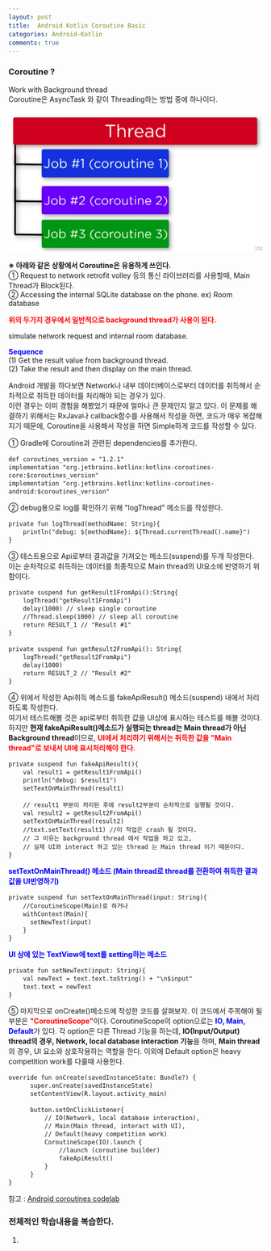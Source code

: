 ```yaml
---
layout: post
title:  Android Kotlin Coroutine Basic
categories: Android-Kotlin
comments: true
---
```


### <strong>Coroutine ?</strong> <br>

Work with Background thread <br>
Coroutine은 AsyncTask 와 같이 Threading하는 방법 중에 하나이다.<br>

<img src="/images/android/2020-04-16 coroutine thread.png" alt="blog capture" title="capture img">

<strong>※ 아래와 같은 상황에서 Coroutine은 유용하게 쓰인다.</strong><br>
① Request to network retrofit volley 등의 통신 라이브러리를 사용할때, Main Thread가 Block된다.<br>
② Accessing the internal SQLite database on the phone. ex) Room database<br>

<strong><font color="Red">위의 두가지 경우에서 일반적으로 background thread가 사용이 된다.</font></strong><br>

simulate network request and internal room database.<br>

<strong><font color="Blue">Sequence</font></strong><br>
(1) Get the result value from background thread.<br>
(2) Take the result and then display on the main thread.<br>

Android 개발을 하다보면 Network나 내부 데이터베이스로부터 데이터를 취득해서 순차적으로 취득한 데이터를 처리해야 되는 경우가 있다. <br>
이런 경우는 이미 경험을 해봤었기 때문에 얼마나 큰 문제인지 알고 있다. 이 문제를 해결하기 위해서는 RxJava나 callback함수를 사용해서 작성을 하면, 코드가 매우 복잡해지기 때문에, Coroutine을 사용해서 작성을 하면 Simple하게 코드를 작성할 수 있다. <br>

① Gradle에 Coroutine과 관련된 dependencies를 추가한다.<br>

    def coroutines_version = "1.2.1"
    implementation "org.jetbrains.kotlinx:kotlinx-coroutines-core:$coroutines_version"
    implementation "org.jetbrains.kotlinx:kotlinx-coroutines-android:$coroutines_version"

② debug용으로 log를 확인하기 위해 "logThread" 메소드를 작성한다.<br>

    private fun logThread(methodName: String){
        println("debug: ${methodName}: ${Thread.currentThread().name}")
    }

③ 테스트용으로 Api로부터 결과값을 가져오는 메소드(suspend)를 두개 작성한다. 이는 순차적으로 취득하는 데이터를 최종적으로 Main thread의 UI요소에 반영하기 위함이다.<br>

    private suspend fun getResult1FromApi():String{
        logThread("getResult1FromApi")
        delay(1000) // sleep single coroutine
        //Thread.sleep(1000) // sleep all coroutine
        return RESULT_1 // "Result #1"
    }

    private suspend fun getResult2FromApi(): String{
        logThread("getResult2FromApi")
        delay(1000)
        return RESULT_2 // "Result #2"
    }

④ 위에서 작성한 Api취득 메소드를 fakeApiResult() 메소드(suspend) 내에서 처리하도록 작성한다. <br>
   여기서 테스트해볼 것은 api로부터 취득한 값을 UI상에 표시하는 테스트를 해볼 것이다. 하지만 <strong>현재 fakeApiResult()메소드가 실행되는 thread는 Main thread가 아닌 Background thread</strong>이므로, <strong><font color="Red">UI에서 처리하기 위해서는 취득한 값을 "Main thread"로 보내서 UI에 표시처리해야 한다.</font></strong><br>

    private suspend fun fakeApiResult(){
        val result1 = getResult1FromApi()
        println("debug: $result1")
        setTextOnMainThread(result1)

        // result1 부분이 처리된 후에 result2부분이 순차적으로 실행될 것이다.
        val result2 = getResult2FromApi()
        setTextOnMainThread(result2)
        //text.setText(result1) //이 작업은 crash 될 것이다.
        // 그 이유는 background thread 에서 작업을 하고 있고,
        // 실제 UI와 interact 하고 있는 thread 는 Main thread 이기 때문이다.
    }

<strong><font color="Blue">setTextOnMainThread() 메소드 (Main thread로 thread를 전환하여 취득한 결과 값을 UI반영하기)</font></strong>

    private suspend fun setTextOnMainThread(input: String){
        //CoroutineScope(Main)로 하거나
        withContext(Main){
          setNewText(input)
        }
    }

<strong><font color="Blue">UI 상에 있는 TextView에 text를 setting하는 메소드</font></strong>

    private fun setNewText(input: String){
        val newText = text.text.toString() + "\n$input"
        text.text = newText
    }

⑤ 마지막으로 onCreate()메소드에 작성한 코드를 살펴보자. 이 코드에서 주목해야 될 부분은 <strong><font color="Red">"CoroutineScope"</font></strong>이다. CoroutineScope의 option으로는 <strong><font color="Blue">IO, Main, Default</font></strong>가 있다. 각 option은 다른 Thread 기능을 하는데, <strong>IO(Input/Output) thread의 경우, Network, local database interaction 기능</strong>을 하며, <strong>Main thread</strong>의 경우, UI 요소와 상호작용하는 역할을 한다. 이외에 Default option은 heavy competition work를 다룰때 사용한다.<br>

    override fun onCreate(savedInstanceState: Bundle?) {
          super.onCreate(savedInstanceState)
          setContentView(R.layout.activity_main)

          button.setOnClickListener{
              // IO(Network, local database interaction),
              // Main(Main thread, interact with UI),
              // Default(heavy competition work)
              CoroutineScope(IO).launch {
                  //launch (coroutine builder)
                  fakeApiResult()
              }
          }
    }    

참고 : [Android coroutines codelab](https://codelabs.developers.google.com/codelabs/kotlin-coroutines/#0)


### 전체적인 학습내용을 복습한다.<br>
1.
